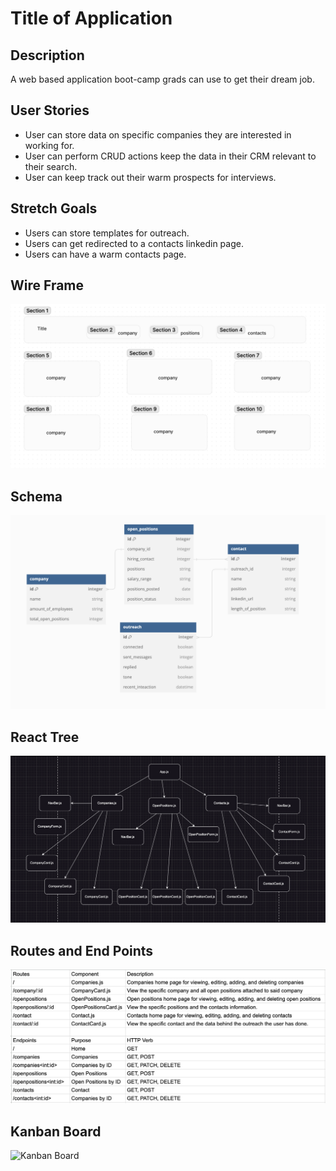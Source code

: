 # Title of Application

## Description
A web based application boot-camp grads can use to get their dream job.

## User Stories

- User can store data on specific companies they are interested in working for.
- User can perform CRUD actions keep the data in their CRM relevant to their search.
- User can keep track out their warm prospects for interviews.

## Stretch Goals

- Users can store templates for outreach.
- Users can get redirected to a contacts linkedin page.
- Users can have a warm contacts page.

## Wire Frame

![Wire Frame](./pictures/wireframe.png)

## Schema

![Schema](./pictures/schema.png)

## React Tree

![React Tree](./pictures/reacttree.png)

## Routes and End Points

![Routes and End Points](./pictures/routesandendpoints.png)

## Kanban Board

![Kanban Board](./pictures/kanbanboard.png)
